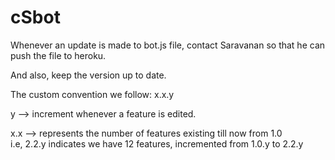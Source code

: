 # cSbot
Whenever an update is made to bot.js file, contact Saravanan so that he can push the file to heroku.

And also, keep the version up to date.

The custom convention we follow: x.x.y

y   --> increment whenever a feature is edited.

x.x --> represents the number of features existing till now from 1.0    
        i.e, 2.2.y indicates we have 12 features, incremented from 1.0.y to 2.2.y

